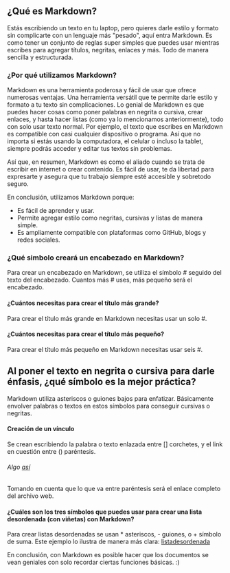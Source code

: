 ## ¿Qué es Markdown?

Estás escribiendo un texto en tu laptop, pero quieres darle estilo y formato sin complicarte con un lenguaje más "pesado", aquí entra Markdown. Es como tener un conjunto de reglas super simples que puedes usar mientras escribes para agregar títulos, negritas, enlaces y más. Todo de manera sencilla y estructurada.

### ¿Por qué utilizamos Markdown?
Markdown es una herramienta poderosa y fácil de usar que ofrece numerosas ventajas. Una herramienta versátil que te permite darle estilo y formato a tu texto sin complicaciones. Lo genial de Markdown es que puedes hacer cosas como poner palabras en negrita o cursiva, crear enlaces, y hasta hacer listas (como ya lo mencionamos anteriormente), todo con solo usar texto normal. Por ejemplo, el texto que escribes en Markdown es compatible con casi cualquier dispositivo o programa. Así que no importa si estás usando la computadora, el celular o incluso la tablet, siempre podrás acceder y editar tus textos sin problemas.

Así que, en resumen, Markdown es como el aliado cuando se trata de escribir en internet o crear contenido. Es fácil de usar, te da libertad para expresarte y asegura que tu trabajo siempre esté accesible y sobretodo seguro.

En conclusión, utilizamos Markdown porque:
- Es fácil de aprender y usar.
- Permite agregar estilo como negritas, cursivas y listas de manera simple.
- Es ampliamente compatible con plataformas como GitHub, blogs y redes sociales.

### ¿Qué simbolo creará un encabezado en Markdown?
Para crear un encabezado en Markdown, se utiliza el símbolo # seguido del texto del encabezado. Cuantos más # uses, más pequeño será el encabezado. 
#### ¿Cuántos necesitas para crear el título más grande?
Para crear el título más grande en Markdown necesitas usar un solo #.
#### ¿Cuántos necesitas para crear el título más pequeño?
Para crear el título más pequeño en Markdown necesitas usar seis #.

## Al poner el texto en negrita o cursiva para darle énfasis, ¿qué símbolo es la mejor práctica?
Markdown utiliza asteriscos o guiones bajos para enfatizar.
Básicamente envolver palabras o textos en estos símbolos para conseguir cursivas o negritas. 

#### Creación de un vínculo
Se crean escribiendo la palabra o texto enlazada entre [] corchetes, y el link en cuestión entre () paréntesis.

###### Algo [así](https://learn.microsoft.com/es-es/contribute/content/media/how-to-write-links/bookmark-link.png)
Tomando en cuenta que lo que va entre paréntesis será el enlace completo del archivo web.

#### ¿Cuáles son los tres símbolos que puedes usar para crear una lista desordenada (con viñetas) con Markdown?

Para crear listas desordenadas se usan * asteriscos, - guiones, o + símbolo de suma.
Este ejemplo lo ilustra de manera más clara: [listadesordenada](https://geekland.eu/wp-content/uploads/2019/04/listas-desordenadas.png)

En conclusión, con Markdown es posible hacer que los documentos se vean geniales con solo recordar ciertas funciones básicas. :)




   
